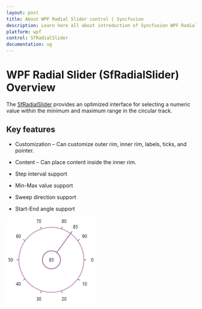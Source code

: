 ```yaml
---
layout: post
title: About WPF Radial Slider control | Syncfusion
description: Learn here all about introduction of Syncfusion WPF Radial Slider (SfRadialSlider) control, its elements and more details.
platform: wpf
control: SfRadialSlider
documentation: ug
---
```


# WPF Radial Slider (SfRadialSlider) Overview

The [SfRadialSlider](https://help.syncfusion.com/cr/wpf/Syncfusion.Windows.Controls.Navigation.SfRadialSlider.html) provides an optimized interface for selecting a numeric value within the minimum and maximum range in the circular track.

## Key features

* Customization – Can customize outer rim, inner rim, labels, ticks, and pointer. 

* Content – Can place content inside the inner rim.

* Step interval support

* Min-Max value support

* Sweep direction support

* Start-End angle support

![RadialSlider control structure](Overview_images/Overview_img1.png) 



